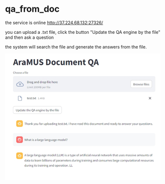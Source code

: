 # qa_from_doc

the service is online http://37.224.68.132:27326/

you can upload a .txt file, click the button "Update the QA engine by the file" and then ask a question

the system will search the file and generate the answers from the file.

![Alt text](qa_from_doc_llm.png)

